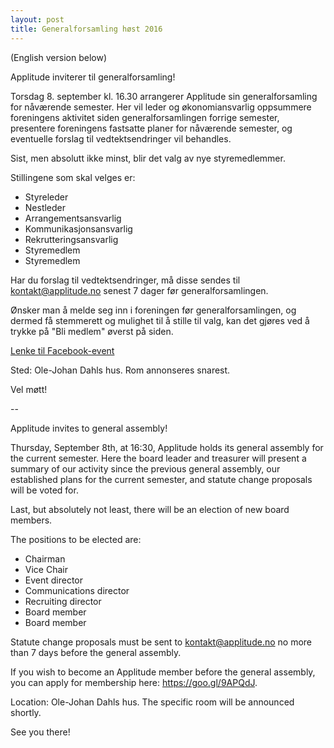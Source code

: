 ```yaml
---
layout: post
title: Generalforsamling høst 2016
---
```


(English version below)

Applitude inviterer til generalforsamling!

Torsdag 8. september kl. 16.30 arrangerer Applitude sin generalforsamling for nåværende semester. Her vil leder og økonomiansvarlig oppsummere foreningens aktivitet siden generalforsamlingen forrige semester, presentere foreningens fastsatte planer for nåværende semester, og eventuelle forslag til vedtektsendringer vil behandles.

Sist, men absolutt ikke minst, blir det valg av nye styremedlemmer.

Stillingene som skal velges er:

- Styreleder
- Nestleder
- Arrangementsansvarlig
- Kommunikasjonsansvarlig
- Rekrutteringsansvarlig
- Styremedlem
- Styremedlem

Har du forslag til vedtektsendringer, må disse sendes til kontakt@applitude.no senest 7 dager før generalforsamlingen.

Ønsker man å melde seg inn i foreningen før generalforsamlingen, og dermed få stemmerett og mulighet til å stille til valg, kan det gjøres ved å trykke på "Bli medlem" øverst på siden.

[Lenke til Facebook-event](https://www.facebook.com/events/1718054161793948/)

Sted: Ole-Johan Dahls hus. Rom annonseres snarest.

Vel møtt!

--

Applitude invites to general assembly!

Thursday, September 8th, at 16:30, Applitude holds its general assembly for the current semester. Here the board leader and treasurer will present a summary of our activity since the previous general assembly, our established plans for the current semester, and statute change proposals will be voted for.

Last, but absolutely not least, there will be an election of new board members.

The positions to be elected are:

- Chairman
- Vice Chair
- Event director
- Communications director
- Recruiting director
- Board member
- Board member

Statute change proposals must be sent to kontakt@applitude.no no more than 7 days before the general assembly.

If you wish to become an Applitude member before the general assembly, you can apply for membership here: https://goo.gl/9APQdJ.

Location: Ole-Johan Dahls hus. The specific room will be announced shortly.

See you there!
